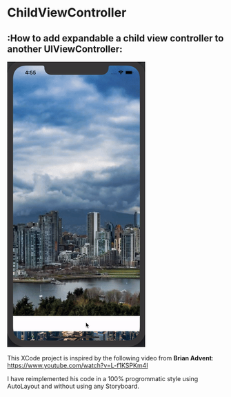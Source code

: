 # ChildViewController
## :How to add expandable a child view controller to another UIViewController:


![alt text](https://github.com/kasrababaei/ChildViewController/blob/master/childviewcontroller.gif "Child view controller")

This XCode project is inspired by the following video from **Brian Advent**: https://www.youtube.com/watch?v=L-f1KSPKm4I 

I have reimplemented his code in a 100% progrommatic style using AutoLayout and without using any Storyboard. 

